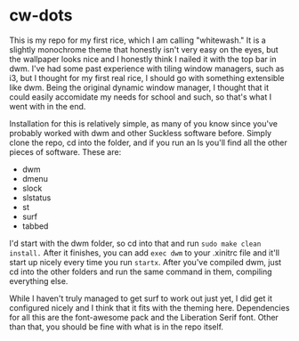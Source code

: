 # cw-dots
This is my repo for my first rice, which I am calling "whitewash." It is a slightly monochrome theme that honestly isn't very easy on the eyes, but the wallpaper looks nice and I honestly think I nailed it with the top bar in dwm. I've had some past experience with tiling window managers, such as i3, but I thought for my first real rice, I should go with something extensible like dwm. Being the original dynamic window manager, I thought that it could easily accomidate my needs for school and such, so that's what I went with in the end.

Installation for this is relatively simple, as many of you know since you've probably worked with dwm and other Suckless software before. Simply clone the repo, cd into the folder, and if you run an ls you'll find all the other pieces of software. These are:

* dwm
* dmenu
* slock
* slstatus
* st
* surf
* tabbed

I'd start with the dwm folder, so cd into that and run `sudo make clean install.` After it finishes, you can add `exec dwm` to your .xinitrc file and it'll start up nicely every time you run `startx`. After you've compiled dwm, just cd into the other folders and run the same command in them, compiling everything else.

While I haven't truly managed to get surf to work out just yet, I did get it configured nicely and I think that it fits with the theming here. Dependencies for all this are the font-awesome pack and the Liberation Serif font. Other than that, you should be fine with what is in the repo itself.
